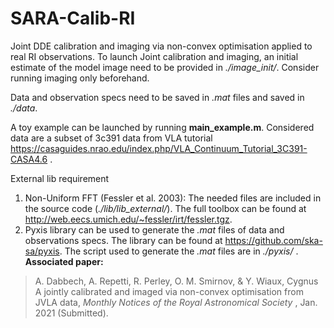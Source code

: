# SARA-Calib-RI
Joint DDE calibration and imaging via non-convex optimisation applied to real RI observations.
To launch Joint calibration and imaging, an initial estimate of the model image need to be provided in *./image_init/*. Consider running imaging only beforehand. 

Data and observation specs need to be saved in *.mat* files and saved in *./data*.

A toy example can be launched by running **main_example.m**. 
Considered data are a subset of 3c391 data from VLA tutorial https://casaguides.nrao.edu/index.php/VLA_Continuum_Tutorial_3C391-CASA4.6 .

External lib requirement
1. Non-Uniform FFT (Fessler et al. 2003): The needed files are included in the source code (*./lib/lib_external/*). The full toolbox can be found at http://web.eecs.umich.edu/~fessler/irt/fessler.tgz.
2. Pyxis library can be used to generate the *.mat* files of data and observations specs. The library can be found at https://github.com/ska-sa/pyxis. The script used to generate the *.mat* files are in *./pyxis/* .
**Associated paper:**
> A. Dabbech, A. Repetti, R. Perley, O. M. Smirnov, & Y. Wiaux, Cygnus A jointly calibrated and imaged via non-convex optimisation from JVLA data</a>, <i>Monthly Notices of the Royal Astronomical Society </i>, Jan. 2021 (Submitted).
# <a href="https://arxiv.org/abs/1701.03689">
